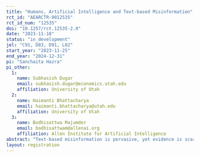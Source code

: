 ```yaml
---
title: "Humans, Artificial Intelligence and Text-based Misinformation"
rct_id: "AEARCTR-0012535"
rct_id_num: "12535"
doi: "10.1257/rct.12535-2.0"
date: "2023-11-18"
status: "in_development"
jel: "C91, D83, D91, L82"
start_year: "2023-11-25"
end_year: "2024-12-31"
pi: "Sanchaita Hazra"
pi_other:
  1:
    name: Subhasish Dugar
    email: subhasish.dugar@economics.utah.edu
    affiliation: University of Utah
  2:
    name: Haimanti Bhattacharya
    email: haimanti.bhattacharya@utah.edu
    affiliation: University of Utah
  3:
    name: Bodhisattwa Majumder
    email: bodhisattwam@allenai.org
    affiliation: Allen Institute for Artificial Intelligence
abstract: "Text-based misinformation is pervasive, yet evidence is scarce regarding people’s ability to differentiate truth from deceptive content in textual form. We conduct a laboratory experiment utilizing data from a TV game show, where natural conversations surrounding an underlying objective truth between individuals with conflicting objectives lead to intentional deception. Initially, we elicit participants’ guesses about the underlying truth by exposing them to transcribed conversations from random episodes. Borrowing tools from computing, we demonstrate that certain AI algorithms exhibit comparable truth detection performance to humans, despite the algorithms relying solely on language cues while humans have access to language and audio-visual cues. Our model identifies accurate language cues not always detected by humans, suggesting the potential for collaborative efforts between humans and algorithms to enhance truth detection abilities. Our research takes an interdisciplinary approach and aims to ascertain whether human-AI teams can outperform individual humans in spotting the truth amid misinformation appearing in textual form. Subsequently, we pursue several lines of inquiry: Do individuals seek the assistance of an artificial intelligence (AI) tool to aid their discernment of truth from text-based misinformation? Are individuals willing to pay for the service provided by the AI? We also investigate factors that may influence individuals’ reluctance in or excessive dependence on seeking AI assistance, such as “AI aversion” or its absence, as well as overconfidence in one’s ability to identify the truth. Furthermore, we examine, while controlling for the predictive accuracies of both the majority of humans and the AI tool, whether individuals, in comparison to the AI tool, are more or less inclined to submit the same guess that a majority of other individuals had submitted for that episode as their own. Lastly, we examine potential gender differences concerning these questions.  "
layout: registration
---
```


